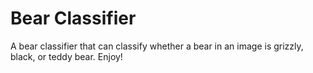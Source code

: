 # Bear Classifier

A bear classifier that can classify whether a bear in an image is grizzly, black, or teddy bear. Enjoy! 
